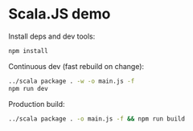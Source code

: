# Scala.JS demo

Install deps and dev tools: 
```sh
npm install
```

Continuous dev (fast rebuild on change):
```sh
../scala package . -w -o main.js -f
npm run dev
```

Production build:
```sh
../scala package . -o main.js -f && npm run build
```
